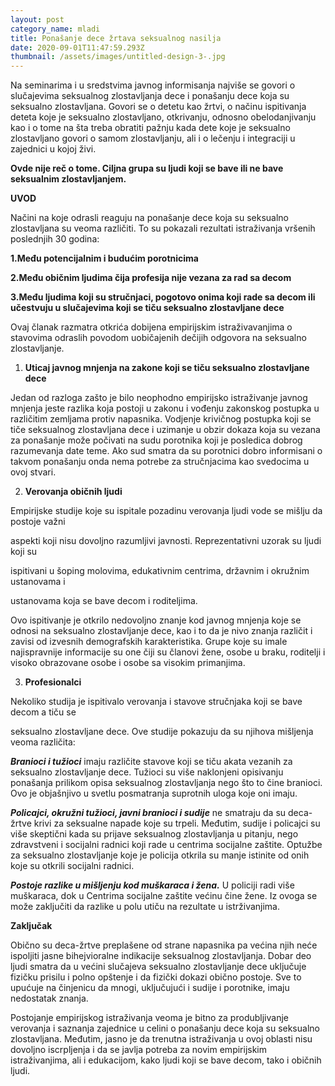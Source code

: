 ```yaml
---
layout: post
category_name: mladi
title: Ponašanje dece žrtava seksualnog nasilja
date: 2020-09-01T11:47:59.293Z
thumbnail: /assets/images/untitled-design-3-.jpg
---
```

Na seminarima i u sredstvima javnog informisanja najviše se govori o slučajevima seksualnog zlostavljanja dece i ponašanju dece koja su seksualno zlostavljana. Govori se o detetu kao žrtvi, o načinu ispitivanja deteta koje je seksualno zlostavljano, otkrivanju, odnosno obelodanjivanju kao i o tome na šta treba obratiti pažnju kada dete koje je seksualno zlostavljano govori o samom zlostavljanju, ali i o lečenju i integraciji u zajednici u kojoj živi.

**Ovde nije reč o tome. Ciljna grupa su ljudi koji se bave ili ne bave seksualnim zlostavljanjem.**

**UVOD**

Načini na koje odrasli reaguju na ponašanje dece koja su seksualno zlostavljana su veoma različiti. To su pokazali rezultati istraživanja vršenih poslednjih 30 godina:

**1.Među potencijalnim i budućim porotnicima**

**2.Među običnim ljudima čija profesija nije vezana za rad sa decom**

**3.Među ljudima koji su stručnjaci, pogotovo onima koji rade sa decom ili učestvuju u slučajevima koji se tiču seksualno zlostavljane dece**

Ovaj članak razmatra otkrića dobijena empirijskim istraživavanjima o stavovima odraslih povodom uobičajenih dečijih odgovora na seksualno zlostavljanje.

1. **Uticaj javnog mnjenja na zakone koji se tiču seksualno zlostavljane dece**

Jedan od razloga zašto je bilo neophodno empirijsko istraživanje javnog mnjenja jeste razlika koja postoji u zakonu i vođenju zakonskog postupka u različitim zemljama protiv napasnika. Vodjenje krivičnog postupka koji se tiče seksualnog zlostavljana dece i uzimanje u obzir dokaza koja su vezana za ponašanje može počivati na sudu porotnika koji je posledica dobrog razumevanja date teme. Ako sud smatra da su porotnici dobro informisani o takvom ponašanju onda nema potrebe za stručnjacima kao svedocima u ovoj stvari.

2. **Verovanja običnih ljudi**

Empirijske studije koje su ispitale pozadinu verovanja ljudi vode se mišlju da postoje važni

aspekti koji nisu dovoljno razumljivi javnosti. Reprezentativni uzorak su ljudi koji su

ispitivani u šoping molovima, edukativnim centrima, državnim i okružnim ustanovama i

ustanovama koja se bave decom i roditeljima.

Ovo ispitivanje je otkrilo nedovoljno znanje kod javnog mnjenja koje se odnosi na seksualno zlostavljanje dece, kao i to da je nivo znanja različit i zavisi od izvesnih demografskih karakteristika. Grupe koje su imale najispravnije informacije su one čiji su članovi žene, osobe u braku, roditelji i visoko obrazovane osobe i osobe sa visokim primanjima.

3. **Profesionalci**

Nekoliko studija je ispitivalo verovanja i stavove stručnjaka koji se bave decom a tiču se

seksualno zlostavljane dece. Ove studije pokazuju da su njihova mišljenja veoma različita:

***Branioci i tužioci*** imaju različite stavove koji se tiču akata vezanih za seksualno zlostavljanje dece. Tužioci su više naklonjeni opisivanju ponašanja prilikom opisa seksualnog zlostavljanja nego što to čine branioci. Ovo je objašnjivo u svetlu posmatranja suprotnih uloga koje oni imaju.

***Policajci, okružni tužioci, javni branioci i sudije*** ne smatraju da su deca-žrtve krivi za seksualne napade koje su trpeli. Međutim, sudije i policajci su više skeptični kada su prijave seksualnog zlostavljanja u pitanju, nego zdravstveni i socijalni radnici koji rade u centrima socijalne zaštite. Optužbe za seksualno zlostavljanje koje je policija otkrila su manje istinite od onih koje su otkrili socijalni radnici.

***Postoje razlike u mišljenju kod muškaraca i žena.*** U policiji radi više muškaraca, dok u Centrima socijalne zaštite većinu čine žene. Iz ovoga se može zaključiti da razlike u polu utiču na rezultate u istrživanjima.

**Zaključak**

Obično su deca-žrtve preplašene od strane napasnika pa većina njih neće ispoljiti jasne bihejvioralne indikacije seksualnog zlostavljanja. Dobar deo ljudi smatra da u većini slučajeva seksualno zlostavljanje dece uključuje fizičku prisilu i polno opštenje i da fizički dokazi obično postoje. Sve to upućuje na činjenicu da mnogi, uključujući i sudije i porotnike, imaju nedostatak znanja.

Postojanje empirijskog istraživanja veoma je bitno za produbljivanje verovanja i saznanja zajednice u celini o ponašanju dece koja su seksualno zlostavljana. Međutim, jasno je da trenutna istraživanja u ovoj oblasti nisu dovoljno iscrpljenja i da se javlja potreba za novim empirijskim istraživanjima, ali i edukacijom, kako ljudi koji se bave decom, tako i običnih ljudi.